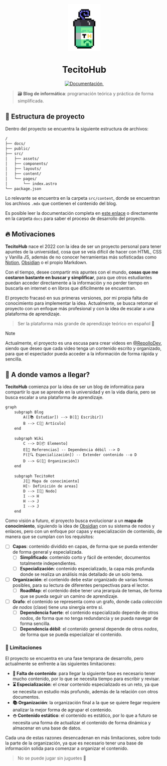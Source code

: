<p align='center'>
    <img height='150' alt='TecitoHot logo' src='./src/assets/logos/logo-light-border.svg'/>
</p>
<h1 align='center'>TecitoHub</h1>
<p align='center'>
    <a href='./docs/README.md'>
        <img alt='Documentación' src='https://img.shields.io/badge/documentacion-%23000000.svg?style=for-the-badge&logo=markdown&logoColor=white'/>
    </a>
    <a href='#'>
        <img alt='' src='https://img.shields.io/badge/TecitoHot-238D6748?style=for-the-badge&logo=mocha&logoColor=white'/>
    </a>
</p>

> 🗃️ **Blog de informática**: programación teórica y práctica de forma simplificada.

## 🚀 Estructura de proyecto

Dentro del proyecto se encuentra la siguiente estructura de archivos:

```text
/
├── docs/
├── public/
├── src/
│   ├── assets/
│   ├── components/
│   ├── layouts/
│   ├── content/
│   └── pages/
│       └── index.astro
└── package.json
```

Lo relevante se encuentra en la carpeta `src/content`, donde se encuentran los archivos `.mdx` que contienen el contenido del blog.

Es posible leer la documentación completa en [este enlace](./docs/README.md) o directamente en la carpeta `docs` para saber el proceso de desarrollo del proyecto.

## 🔥 Motivaciones

**TecitoHub** nace el 2022 con la idea de ser un proyecto personal para tener apuntes de la universidad, cosa que se veía difícil de hacer con HTML, CSS y Vanilla JS, además de no conocer herramientas más sofisticadas como [Notion](https://www.notion.so/), [Obsidian](https://obsidian.md/) o el propio Markdown.

Con el tiempo, desee compartir mis apuntes con el mundo, **cosas que me costaron bastante en buscar y simplificar**, para que otros estudiantes puedan acceder directamente a la información y no perder tiempo en buscarla en internet o en libros que difícilmente se encuentran.

El proyecto fracasó en sus primeras versiones, por mi propia falta de conocimiento para implementar la idea. Actualmente, se busca retomar el proyecto con un enfoque más profesional y con la idea de escalar a una plataforma de aprendizaje.

> Ser la plataforma más grande de aprendizaje teórico en español 🚀

> [!NOTE]
> Actualmente, el proyecto es una escusa para crear videos en [@RepolloDev](https://www.youtube.com/@RepolloDev), siendo que deseo que cada video tenga un contenido escrito y organizado, para que el espectador pueda acceder a la información de forma rápida y sencilla.

## 👀 A donde vamos a llegar?

**TecitoHub** comienza por la idea de ser un blog de informática para compartir lo que se aprende en la universidad y en la vida diaria, pero se busca escalar a una plataforma de aprendizaje.

```mermaid
graph
    subgraph Blog
        A([📚 Estudiar]) --> B([📝 Escribir])
        B --> C[📄 Artículo]
    end

    subgraph Wiki
        C --> D[📦 Elemento]
        E[🚩 Referencias] -- Dependencia débil --> D
        F([🔍 Especialización]) -- Extender contenido --o D
        D --> G([🎏 Organización])
    end

    subgraph TecitoHot
        J[🫧 Mapa de conocimiento]
        H[✨ Definición de areas]
        D --> I[🔷 Nodo]
        I --> H
        H --> J
        I --> J
    end
```

Como visión a futuro, el proyecto busca evolucionar a un **mapa de conocimiento**, siguiendo la idea de [Obsidian](https://obsidian.md/) con su sistema de nodos y enlaces, pero con un enfoque por capas y especialización de contenido, de manera que se cumplan con los requisitos:

- [ ] **Capas**: contenido dividido en capas, de forma que se pueda entender de forma general y especializada.
  - [ ] **Simplificado**: contenido corto y fácil de entender, documentos totalmente independientes.
  - [ ] **Especialización**: contenido especializado, la capa más profunda donde se realiza un análisis más detallado de un solo tema.
- [ ] **Organización**: el contenido debe estar organizado de varias formas posibles, para su lectura de diferentes perspectivas para el lector.
  - [ ] **RoadMap**: el contenido debe tener una jerarquía de temas, de forma que se pueda seguir un camino de aprendizaje.
- [ ] **Grafo**: el contenido se representa como un grafo, donde cada _colección de nodos_ (clase) tiene una sinergia entre sí.
  - [ ] **Dependencia fuerte**: el contenido especializado depende de otros _nodos_, de forma que no tenga redundancia y se pueda navegar de forma sencilla.
  - [ ] **Dependencia débil**: el contenido general depende de otros _nodos_, de forma que se pueda especializar el contenido.

### 🚧 Limitaciones

El proyecto se encuentra en una fase temprana de desarrollo, pero actualmente se enfrente a las siguientes limitaciones:

- **💨 Falta de contenido**: para llegar la siguiente fase es necesario tener mucho contenido, por lo que se necesita tiempo para escribir y revisar.
- **⌛ Especialización**: el crear contenido especializado es un reto, ya que se necesita un estudio más profundo, además de la relación con otros documentos.
- **📚 Organización**: la organización final a la que se quiere llegar requiere analizar la mejor forma de agrupar el contenido.
- **⛄ Contenido estático**: el contenido es estático, por lo que a futuro se necesita una forma de actualizar el contenido de forma dinámica y almacenar en una base de datos.

Cada una de estas razones desencadenan en más limitaciones, sobre todo la parte de la organización, ya que es necesario tener una base de información solida para comenzar a organizar el contenido.

> No se puede jugar sin juguetes 🧸
